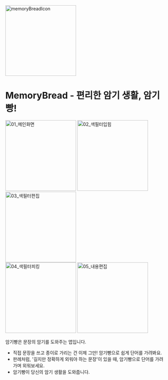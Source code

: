 <img width="220" alt="memoryBreadIcon" src="https://user-images.githubusercontent.com/25628769/144060047-b6d2cd34-5507-4e4f-b3fc-64213150e20e.jpeg">    

# MemoryBread - 편리한 암기 생활, 암기빵!   

<img width="220" alt="01_메인화면" src="https://user-images.githubusercontent.com/25628769/144060831-94d6a734-a50d-4d19-b25a-6904db9eba24.png"> <img width="220" alt="02_색필터입힘" src="https://user-images.githubusercontent.com/25628769/144060853-3f6683b5-9166-456c-a5c8-1c6ba82b5653.png"> <img width="220" alt="03_색필터편집" src="https://user-images.githubusercontent.com/25628769/144060859-2b4e6ff8-7a88-4caf-8856-5edf8ab3e8c8.png">  
<img width="220" alt="04_색필터피킹" src="https://user-images.githubusercontent.com/25628769/144060865-08fc7f7f-830b-4a03-b38e-f4df22867512.png"> <img width="220" alt="05_내용편집" src="https://user-images.githubusercontent.com/25628769/144060869-27aad654-7da3-45a6-9450-00880a07df2d.png">


암기빵은 문장의 암기를 도와주는 앱입니다.  
* 직접 문장을 쓰고 종이로 가리는 건 이제 그만! 암기빵으로 쉽게 단어를 가려봐요.
* 판례처럼, '길지만 정확하게 외워야 하는 문장'이 있을 때, 암기빵으로 단어를 가려가며 외워보세요.  
* 암기빵이 당신의 암기 생활을 도와줍니다.  



